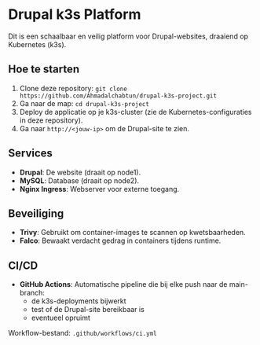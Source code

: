 # Drupal k3s Platform

Dit is een schaalbaar en veilig platform voor Drupal-websites, draaiend op Kubernetes (k3s).

## Hoe te starten

1. Clone deze repository: `git clone https://github.com/Ahmadalchabtun/drupal-k3s-project.git`
2. Ga naar de map: `cd drupal-k3s-project`
3. Deploy de applicatie op je k3s-cluster (zie de Kubernetes-configuraties in deze repository).
4. Ga naar `http://<jouw-ip>` om de Drupal-site te zien.

## Services

- **Drupal**: De website (draait op node1).
- **MySQL**: Database (draait op node2).
- **Nginx Ingress**: Webserver voor externe toegang.

## Beveiliging

- **Trivy**: Gebruikt om container-images te scannen op kwetsbaarheden.
- **Falco**: Bewaakt verdacht gedrag in containers tijdens runtime.

## CI/CD

- **GitHub Actions**: Automatische pipeline die bij elke push naar de main-branch:
  - de k3s-deployments bijwerkt
  - test of de Drupal-site bereikbaar is
  - eventueel opruimt

Workflow-bestand: `.github/workflows/ci.yml`
